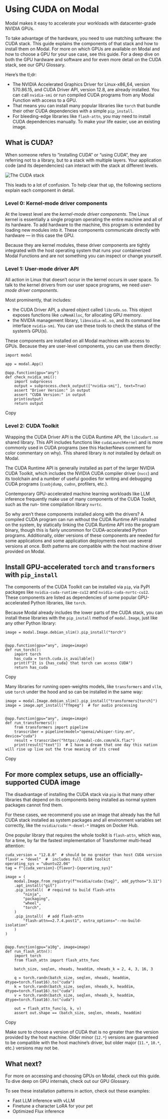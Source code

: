 # Using CUDA on Modal

Modal makes it easy to accelerate your workloads with datacenter-grade NVIDIA
GPUs.

To take advantage of the hardware, you need to use matching software: the CUDA
stack. This guide explains the components of that stack and how to install
them on Modal. For more on which GPUs are available on Modal and how to choose
a GPU for your use case, see this guide. For a deep dive on both the GPU
hardware and software and for even more detail on the CUDA stack, see our GPU
Glossary.

Here’s the tl;dr:

  * The NVIDIA Accelerated Graphics Driver for Linux-x86_64, version 570.86.15, and CUDA Driver API, version 12.8, are already installed. You can call `nvidia-smi` or run compiled CUDA programs from any Modal Function with access to a GPU.
  * That means you can install many popular libraries like `torch` that bundle their other CUDA dependencies with a simple `pip_install`.
  * For bleeding-edge libraries like `flash-attn`, you may need to install CUDA dependencies manually. To make your life easier, use an existing image.

## What is CUDA?

When someone refers to “installing CUDA” or “using CUDA”, they are referring
not to a library, but to a stack with multiple layers. Your application code
(and its dependencies) can interact with the stack at different levels.

![The CUDA stack](/_app/immutable/assets/cuda-stack-diagram.BdEpPviG.png)

This leads to a lot of confusion. To help clear that up, the following
sections explain each component in detail.

### Level 0: Kernel-mode driver components

At the lowest level are the _kernel-mode driver components_. The Linux kernel
is essentially a single program operating the entire machine and all of its
hardware. To add hardware to the machine, this program is extended by loading
new modules into it. These components communicate directly with hardware — in
this case the GPU.

Because they are kernel modules, these driver components are tightly
integrated with the host operating system that runs your containerized Modal
Functions and are not something you can inspect or change yourself.

### Level 1: User-mode driver API

All action in Linux that doesn’t occur in the kernel occurs in user space. To
talk to the kernel drivers from our user space programs, we need _user-mode
driver components_.

Most prominently, that includes:

  * the CUDA Driver API, a shared object called `libcuda.so`. This object exposes functions like `cuMemAlloc`, for allocating GPU memory.
  * the NVIDIA management library, `libnvidia-ml.so`, and its command line interface `nvidia-smi`. You can use these tools to check the status of the system’s GPU(s).

These components are installed on all Modal machines with access to GPUs.
Because they are user-level components, you can use them directly:

    
    
    import modal
    
    app = modal.App()
    
    @app.function(gpu="any")
    def check_nvidia_smi():
        import subprocess
        output = subprocess.check_output(["nvidia-smi"], text=True)
        assert "Driver Version:" in output
        assert "CUDA Version:" in output
        print(output)
        return output

Copy

### Level 2: CUDA Toolkit

Wrapping the CUDA Driver API is the CUDA Runtime API, the `libcudart.so`
shared library. This API includes functions like `cudaLaunchKernel` and is
more commonly used in CUDA programs (see this HackerNews comment for color
commentary on why). This shared library is _not_ installed by default on
Modal.

The CUDA Runtime API is generally installed as part of the larger NVIDIA CUDA
Toolkit, which includes the NVIDIA CUDA compiler driver (`nvcc`) and its
toolchain and a number of useful goodies for writing and debugging CUDA
programs (`cuobjdump`, `cudnn`, profilers, etc.).

Contemporary GPU-accelerated machine learning workloads like LLM inference
frequently make use of many components of the CUDA Toolkit, such as the run-
time compilation library `nvrtc`.

So why aren’t these components installed along with the drivers? A compiled
CUDA program can run without the CUDA Runtime API installed on the system, by
statically linking the CUDA Runtime API into the program binary, though this
is fairly uncommon for CUDA-accelerated Python programs. Additionally, older
versions of these components are needed for some applications and some
application deployments even use several versions at once. Both patterns are
compatible with the host machine driver provided on Modal.

## Install GPU-accelerated `torch` and `transformers` with `pip_install`

The components of the CUDA Toolkit can be installed via `pip`, via PyPI
packages like `nvidia-cuda-runtime-cu12` and `nvidia-cuda-nvrtc-cu12`. These
components are listed as dependencies of some popular GPU-accelerated Python
libraries, like `torch`.

Because Modal already includes the lower parts of the CUDA stack, you can
install these libraries with the `pip_install` method of `modal.Image`, just
like any other Python library:

    
    
    image = modal.Image.debian_slim().pip_install("torch")
    
    
    @app.function(gpu="any", image=image)
    def run_torch():
        import torch
        has_cuda = torch.cuda.is_available()
        print(f"It is {has_cuda} that torch can access CUDA")
        return has_cuda

Copy

Many libraries for running open-weights models, like `transformers` and
`vllm`, use `torch` under the hood and so can be installed in the same way:

    
    
    image = modal.Image.debian_slim().pip_install("transformers[torch]")
    image = image.apt_install("ffmpeg")  # for audio processing
    
    
    @app.function(gpu="any", image=image)
    def run_transformers():
        from transformers import pipeline
        transcriber = pipeline(model="openai/whisper-tiny.en", device="cuda")
        result = transcriber("https://modal-cdn.com/mlk.flac")
        print(result["text"])  # I have a dream that one day this nation will rise up live out the true meaning of its creed

Copy

## For more complex setups, use an officially-supported CUDA image

The disadvantage of installing the CUDA stack via `pip` is that many other
libraries that depend on its components being installed as normal system
packages cannot find them.

For these cases, we recommend you use an image that already has the full CUDA
stack installed as system packages and all environment variables set
correctly, like the `nvidia/cuda:*-devel-*` images on Docker Hub.

One popular library that requires the whole toolkit is `flash-attn`, which
was, for a time, by far the fastest implementation of Transformer multi-head
attention:

    
    
    cuda_version = "12.8.0"  # should be no greater than host CUDA version
    flavor = "devel"  #  includes full CUDA toolkit
    operating_sys = "ubuntu22.04"
    tag = f"{cuda_version}-{flavor}-{operating_sys}"
    
    image = (
        modal.Image.from_registry(f"nvidia/cuda:{tag}", add_python="3.11")
        .apt_install("git")
        .pip_install(  # required to build flash-attn
            "ninja",
            "packaging",
            "wheel",
            "torch",
        )
        .pip_install(  # add flash-attn
            "flash-attn==2.7.4.post1", extra_options="--no-build-isolation"
        )
    )
    
    
    @app.function(gpu="a10g", image=image)
    def run_flash_attn():
        import torch
        from flash_attn import flash_attn_func
    
        batch_size, seqlen, nheads, headdim, nheads_k = 2, 4, 3, 16, 3
    
        q = torch.randn(batch_size, seqlen, nheads, headdim, dtype=torch.float16).to("cuda")
        k = torch.randn(batch_size, seqlen, nheads_k, headdim, dtype=torch.float16).to("cuda")
        v = torch.randn(batch_size, seqlen, nheads_k, headdim, dtype=torch.float16).to("cuda")
    
        out = flash_attn_func(q, k, v)
        assert out.shape == (batch_size, seqlen, nheads, headdim)

Copy

Make sure to choose a version of CUDA that is no greater than the version
provided by the host machine. Older minor (`12.*`) versions are guaranteed to
be compatible with the host machine’s driver, but older major (`11.*`, `10.*`,
etc.) versions may not be.

## What next?

For more on accessing and choosing GPUs on Modal, check out this guide. To
dive deep on GPU internals, check out our GPU Glossary.

To see these installation patterns in action, check out these examples:

  * Fast LLM inference with vLLM
  * Finetune a character LoRA for your pet
  * Optimized Flux inference

